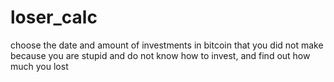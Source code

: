 # loser_calc
choose the date and amount of investments in bitcoin that you did not make because you are stupid and do not know how to invest, and find out how much you lost
